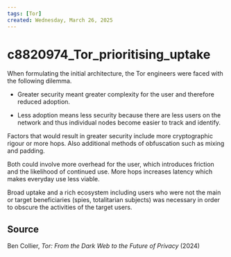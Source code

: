 ```yaml
---
tags: [Tor]
created: Wednesday, March 26, 2025
---
```


# c8820974_Tor_prioritising_uptake

When formulating the initial architecture, the Tor engineers were faced with the
following dilemma.

- Greater security meant greater complexity for the user and therefore reduced
  adoption.

- Less adoption means less security because there are less users on the network
  and thus individual nodes become easier to track and identify.

Factors that would result in greater security include more cryptographic rigour
or more hops. Also additional methods of obfuscation such as mixing and padding.

Both could involve more overhead for the user, which introduces friction and the
likelihood of continued use. More hops increases latency which makes everyday
use less viable.

Broad uptake and a rich ecosystem including users who were not the main or
target beneficiaries (spies, totalitarian subjects) was necessary in order to
obscure the activities of the target users.

## Source

Ben Collier, _Tor: From the Dark Web to the Future of Privacy_ (2024)
